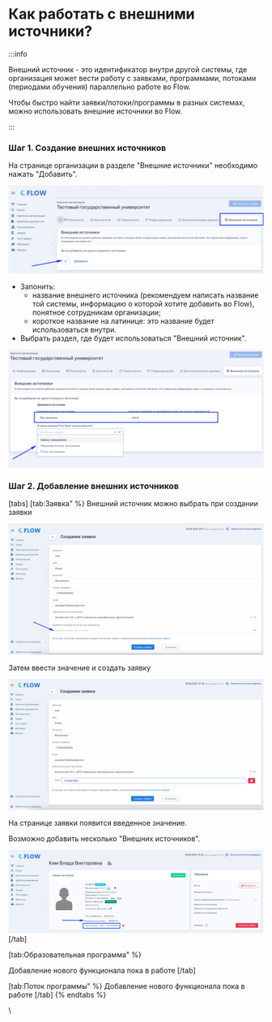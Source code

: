 # Как работать с внешними источники?

:::info

Внешний источник - это идентификатор внутри другой системы, где организация может вести работу с заявками, программами, потоками (периодами обучения) параллельно работе во Flow.

Чтобы быстро найти заявки/потоки/программы в разных системах, можно использовать внешние источники во Flow.

:::

### Шаг 1. Создание внешних источников

На странице организации в разделе "Внешние источники" необходимо нажать "Добавить".

![](<.gitbook/assets/image (185).png>)

* Запонить:
  * название внешнего источника (рекомендуем написать название той системы, информацию о которой хотите добавить во Flow), понятное сотрудникам организации;
  * короткое название на латинице: это название будет использоваться внутри.
* Выбрать раздел, где будет использоваться "Внешний источник".

![](<.gitbook/assets/image (186).png>)

### Шаг 2. Добавление внешних источников

[tabs]
[tab:Заявка" %}
Внешний источник можно выбрать при создании заявки

![](<.gitbook/assets/image (188).png>)

Затем ввести значение и создать заявку

![](<.gitbook/assets/image (192).png>)

На странице заявки появится введенное значение.

Возможно добавить несколько "Внешних источников". 

![](<.gitbook/assets/image (193).png>)
[/tab]

[tab:Образовательная программа" %}


Добавление нового функционала пока в работе
[/tab]

[tab:Поток программы" %}
Добавление нового функционала пока в работе
[/tab]
{% endtabs %}

\
